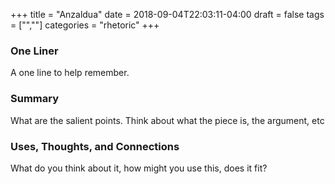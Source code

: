 +++
title = "Anzaldua"
date = 2018-09-04T22:03:11-04:00
draft = false
tags = ["",""]
categories = "rhetoric"
+++
### One Liner
A one line to help remember.

### Summary
What are the salient points. Think about what the piece is, the argument, etc

### Uses, Thoughts, and Connections
What do you think about it, how might you use this, does it fit?
